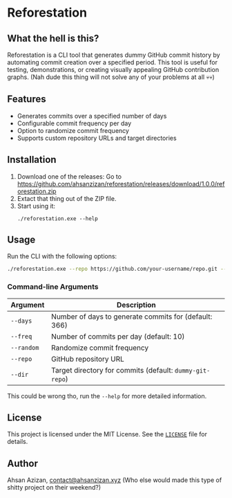 # Reforestation

## What the hell is this?

Reforestation is a CLI tool that generates dummy GitHub commit history by automating commit creation over a specified period. This tool is useful for testing, demonstrations, or creating visually appealing GitHub contribution graphs. (Nah dude this thing will not solve any of your problems at all 💀💀)

## Features

- Generates commits over a specified number of days
- Configurable commit frequency per day
- Option to randomize commit frequency
- Supports custom repository URLs and target directories

## Installation

1. Download one of the releases:
   Go to https://github.com/ahsanzizan/reforestation/releases/download/1.0.0/reforestation.zip
2. Extact that thing out of the ZIP file.
3. Start using it:
   ```
   ./reforestation.exe --help
   ```

## Usage

Run the CLI with the following options:

```sh
./reforestation.exe --repo https://github.com/your-username/repo.git --days 30 --freq 5 --dir "../this-dir"
```

### Command-line Arguments

| Argument   | Description                                              |
| ---------- | -------------------------------------------------------- |
| `--days`   | Number of days to generate commits for (default: 366)    |
| `--freq`   | Number of commits per day (default: 10)                  |
| `--random` | Randomize commit frequency                               |
| `--repo`   | GitHub repository URL                                    |
| `--dir`    | Target directory for commits (default: `dummy-git-repo`) |

This could be wrong tho, run the `--help` for more detailed information.

## License

This project is licensed under the MIT License. See the [`LICENSE`](https://github.com/ahsanzizan/reforestation/blob/main/LICENSE) file for details.

## Author

Ahsan Azizan, contact@ahsanzizan.xyz (Who else would made this type of shitty project on their weekend?)
